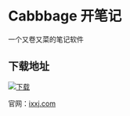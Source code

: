 # Cabbbage 开笔记

一个又卷又菜的笔记软件

## 下载地址

[![下载](https://vercel.com/button)](https://ixxj.com/download)

官网：[ixxj.com](https://ixxj.com)
